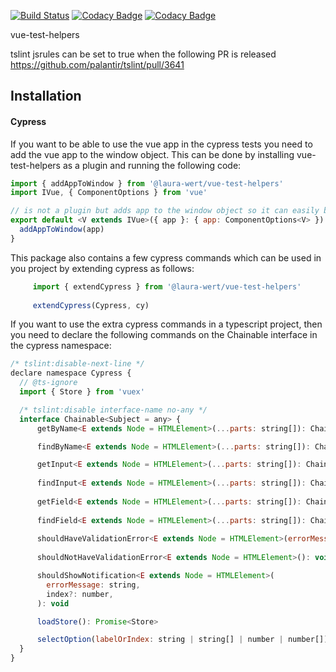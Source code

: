 [![Build Status](https://travis-ci.org/LauraWert/vue-helpers.svg?branch=v2)](https://travis-ci.org/LauraWert/vue-helpers)
[![Codacy Badge](https://api.codacy.com/project/badge/Grade/b7436afec00b4d6a925a3c2bc4859a08)](https://www.codacy.com/app/LauraWert/vue-test-helpers?utm_source=github.com&amp;utm_medium=referral&amp;utm_content=LauraWert/vue-test-helpers&amp;utm_campaign=Badge_Grade)
[![Codacy Badge](https://api.codacy.com/project/badge/Coverage/b7436afec00b4d6a925a3c2bc4859a08)](https://www.codacy.com/app/LauraWert/vue-test-helpers?utm_source=github.com&utm_medium=referral&utm_content=LauraWert/vue-test-helpers&utm_campaign=Badge_Coverage)

vue-test-helpers

tslint jsrules can be set to true when the following PR is released
https://github.com/palantir/tslint/pull/3641

## Installation
#### Cypress
If you want to be able to use the vue app in the cypress tests you need to add the vue app to the window object. This can
be done by installing vue-test-helpers as a plugin and running the following code:

``` javascript
import { addAppToWindow } from '@laura-wert/vue-test-helpers'
import IVue, { ComponentOptions } from 'vue'

// is not a plugin but adds app to the window object so it can easily be used in cypress tests
export default <V extends IVue>({ app }: { app: ComponentOptions<V> }): void => {
  addAppToWindow(app)
}
```

This package also contains a few cypress commands which can be used in you project by extending cypress as follows:

``` javascript
     import { extendCypress } from '@laura-wert/vue-test-helpers'
     
     extendCypress(Cypress, cy)
``` 

If you want to use the extra cypress commands in a typescript project, then you need to declare the following commands 
on the Chainable interface in the cypress namespace:

``` javascript
/* tslint:disable-next-line */
declare namespace Cypress {
  // @ts-ignore
  import { Store } from 'vuex'

  /* tslint:disable interface-name no-any */
  interface Chainable<Subject = any> {
      getByName<E extends Node = HTMLElement>(...parts: string[]): Chainable<JQuery<E>>

      findByName<E extends Node = HTMLElement>(...parts: string[]): Chainable<JQuery<E>>

      getInput<E extends Node = HTMLElement>(...parts: string[]): Chainable<JQuery<E>>
    
      findInput<E extends Node = HTMLElement>(...parts: string[]): Chainable<JQuery<E>>
      
      getField<E extends Node = HTMLElement>(...parts: string[]): Chainable<JQuery<E>>
          
      findField<E extends Node = HTMLElement>(...parts: string[]): Chainable<JQuery<E>>
            
      shouldHaveValidationError<E extends Node = HTMLElement>(errorMessage: string): void
      
      shouldNotHaveValidationError<E extends Node = HTMLElement>(): void

      shouldShowNotification<E extends Node = HTMLElement>(
        errorMessage: string,
        index?: number,
      ): void

      loadStore(): Promise<Store>

      selectOption(labelOrIndex: string | string[] | number | number[]): void
  }
}
```
